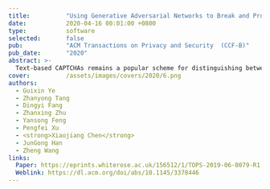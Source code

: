 ```yaml
---
title:          "Using Generative Adversarial Networks to Break and Protect Text Captchas"
date:           2020-04-16 00:01:00 +0800
type:           software
selected:       false
pub:            "ACM Transactions on Privacy and Security  (CCF-B)"
pub_date:       "2020"
abstract: >-
  Text-based CAPTCHAs remains a popular scheme for distinguishing between a legitimate human user and an automated program. This article presents a novel genetic text captcha solver based on the generative adversarial network. As a departure from prior text captcha solvers that require a labor-intensive and time-consuming process to construct, our scheme needs significantly fewer real captchas but yields better performance in solving captchas. Our approach works by first learning a synthesizer to automatically generate synthetic captchas to construct a base solver. It then improves and fine-tunes the base solver using a small number of labeled real captchas. As a result, our attack requires only a small set of manually labeled captchas, which reduces the cost of launching an attack on a captcha scheme. We evaluate our scheme by applying it to 33 captcha schemes, of which 11 are currently used by 32 of the top-50 popular websites. Experimental results demonstrate that our scheme significantly outperforms four prior captcha solvers and can solve captcha schemes where others fail. As a countermeasure, we propose to add imperceptible perturbations onto a captcha image. We demonstrate that our countermeasure can greatly reduce the success rate of the attack. 
cover:          /assets/images/covers/2020/6.png
authors:
  - Guixin Ye
  - Zhanyong Tang
  - Dingyi Fang
  - Zhanxing Zhu
  - Yansong Feng
  - Pengfei Xu 
  - <strong>Xiaojiang Chen</strong>
  - JunGong Han
  - Zheng Wang
links:
  Paper: https://eprints.whiterose.ac.uk/156512/1/TOPS-2019-06-0079-R1.pdf
  Weblink: https://dl.acm.org/doi/abs/10.1145/3378446
---
```

